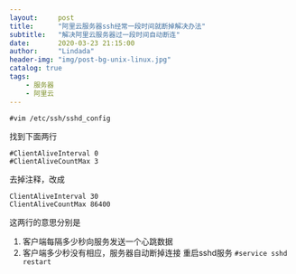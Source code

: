 ```yaml
---
layout:     post
title:      "阿里云服务器ssh经常一段时间就断掉解决办法"
subtitle:   "解决阿里云服务器过一段时间自动断连"
date:       2020-03-23 21:15:00
author:     "Lindada"
header-img: "img/post-bg-unix-linux.jpg"
catalog: true
tags:
    - 服务器
    - 阿里云
---
```


`#vim /etc/ssh/sshd_config`

找到下面两行
```
#ClientAliveInterval 0
#ClientAliveCountMax 3
```
去掉注释，改成
```
ClientAliveInterval 30
ClientAliveCountMax 86400
```
这两行的意思分别是
1. 客户端每隔多少秒向服务发送一个心跳数据
2. 客户端多少秒没有相应，服务器自动断掉连接
重启sshd服务
`#service sshd restart`





